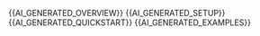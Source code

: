 {{AI_GENERATED_OVERVIEW}}
{{AI_GENERATED_SETUP}}
{{AI_GENERATED_QUICKSTART}}
{{AI_GENERATED_EXAMPLES}}

